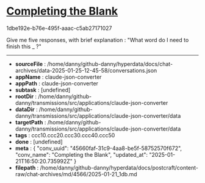 # [Completing the Blank](https://claude.ai/chat/45660faf-31c9-4aa8-be5f-58752570f672)

1dbe192e-b76e-495f-aaac-c5ab27171027

Give me five responses, with brief explanation : "What word do I need to finish this _ ?"

---

* **sourceFile** : /home/danny/github-danny/hyperdata/docs/chat-archives/data-2025-01-25-12-45-58/conversations.json
* **appName** : claude-json-converter
* **appPath** : claude-json-converter
* **subtask** : [undefined]
* **rootDir** : /home/danny/github-danny/transmissions/src/applications/claude-json-converter
* **dataDir** : /home/danny/github-danny/transmissions/src/applications/claude-json-converter/data
* **targetPath** : /home/danny/github-danny/transmissions/src/applications/claude-json-converter/data
* **tags** : ccc10.ccc20.ccc30.ccc40.ccc50
* **done** : [undefined]
* **meta** : {
  "conv_uuid": "45660faf-31c9-4aa8-be5f-58752570f672",
  "conv_name": "Completing the Blank",
  "updated_at": "2025-01-21T16:50:20.735992Z"
}
* **filepath** : /home/danny/github-danny/hyperdata/docs/postcraft/content-raw/chat-archives/md/4566/2025-01-21_1db.md